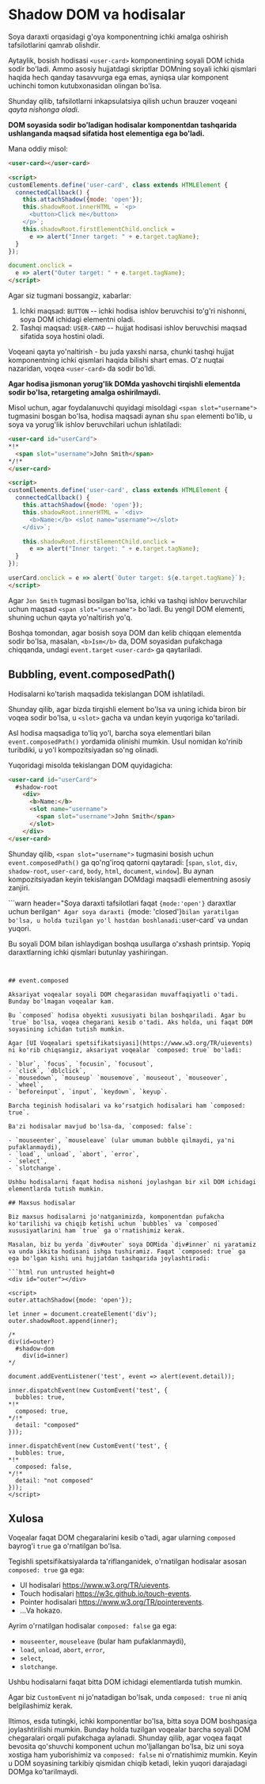 # Shadow DOM va hodisalar

Soya daraxti orqasidagi g'oya komponentning ichki amalga oshirish tafsilotlarini qamrab olishdir.

Aytaylik, bosish hodisasi `<user-card>` komponentining soyali DOM ichida sodir bo'ladi. Ammo asosiy hujjatdagi skriptlar DOMning soyali ichki qismlari haqida hech qanday tasavvurga ega emas, ayniqsa ular komponent uchinchi tomon kutubxonasidan olingan bo'lsa.

Shunday qilib, tafsilotlarni inkapsulatsiya qilish uchun brauzer voqeani *qayta nishonga oladi*.


**DOM soyasida sodir bo'ladigan hodisalar komponentdan tashqarida ushlanganda maqsad sifatida host elementiga ega bo'ladi.**

Mana oddiy misol:

```html run autorun="no-epub" untrusted height=60
<user-card></user-card>

<script>
customElements.define('user-card', class extends HTMLElement {
  connectedCallback() {
    this.attachShadow({mode: 'open'});
    this.shadowRoot.innerHTML = `<p>
      <button>Click me</button>
    </p>`;
    this.shadowRoot.firstElementChild.onclick =
      e => alert("Inner target: " + e.target.tagName);
  }
});

document.onclick =
  e => alert("Outer target: " + e.target.tagName);
</script>
```

Agar siz tugmani bossangiz, xabarlar:

1. Ichki maqsad: `BUTTON` -- ichki hodisa ishlov beruvchisi to'g'ri nishonni, soya DOM ichidagi elementni oladi.
2. Tashqi maqsad: `USER-CARD` -- hujjat hodisasi ishlov beruvchisi maqsad sifatida soya hostini oladi.

Voqeani qayta yo'naltirish - bu juda yaxshi narsa, chunki tashqi hujjat komponentning ichki qismlari haqida bilishi shart emas. O'z nuqtai nazaridan, voqea `<user-card>` da sodir bo'ldi.

**Agar hodisa jismonan yorug'lik DOMda yashovchi tirqishli elementda sodir bo'lsa, retargeting amalga oshirilmaydi.**

Misol uchun, agar foydalanuvchi quyidagi misoldagi `<span slot="username">` tugmasini bosgan bo'lsa, hodisa maqsadi aynan shu `span` elementi bo'lib, u soya va yorug'lik ishlov beruvchilari uchun ishlatiladi:

```html run autorun="no-epub" untrusted height=60
<user-card id="userCard">
*!*
  <span slot="username">John Smith</span>
*/!*
</user-card>

<script>
customElements.define('user-card', class extends HTMLElement {
  connectedCallback() {
    this.attachShadow({mode: 'open'});
    this.shadowRoot.innerHTML = `<div>
      <b>Name:</b> <slot name="username"></slot>
    </div>`;

    this.shadowRoot.firstElementChild.onclick =
      e => alert("Inner target: " + e.target.tagName);
  }
});

userCard.onclick = e => alert(`Outer target: ${e.target.tagName}`);
</script>
```

Agar ``Jon Smith`` tugmasi bosilgan bo'lsa, ichki va tashqi ishlov beruvchilar uchun maqsad `<span slot="username">` bo`ladi. Bu yengil DOM elementi, shuning uchun qayta yo'naltirish yo'q.

Boshqa tomondan, agar bosish soya DOM dan kelib chiqqan elementda sodir bo'lsa, masalan, `<b>Ism</b>` da, DOM soyasidan pufakchaga chiqqanda, undagi `event.target` `<user-card>` ga qaytariladi.

## Bubbling, event.composedPath()

Hodisalarni ko'tarish maqsadida tekislangan DOM ishlatiladi.

Shunday qilib, agar bizda tirqishli element bo'lsa va uning ichida biron bir voqea sodir bo'lsa, u `<slot>` gacha va undan keyin yuqoriga ko'tariladi.

Asl hodisa maqsadiga to'liq yo'l, barcha soya elementlari bilan `event.composedPath()` yordamida olinishi mumkin. Usul nomidan ko'rinib turibdiki, u yo'l kompozitsiyadan so'ng olinadi.

Yuqoridagi misolda tekislangan DOM quyidagicha:

```html
<user-card id="userCard">
  #shadow-root
    <div>
      <b>Name:</b>
      <slot name="username">
        <span slot="username">John Smith</span>
      </slot>
    </div>
</user-card>
```


Shunday qilib, `<span slot="username">` tugmasini bosish uchun `event.composedPath()` ga qo'ng'iroq qatorni qaytaradi: [`span`, `slot`, `div`, `shadow-root`, `user-card`, `body`, `html`, `document`, `window`]. Bu aynan kompozitsiyadan keyin tekislangan DOMdagi maqsadli elementning asosiy zanjiri.

```warn header="Soya daraxti tafsilotlari faqat `{mode:'open'}` daraxtlar uchun berilgan`"
Agar soya daraxti `{mode: 'closed'}` bilan yaratilgan bo'lsa, u holda tuzilgan yo'l hostdan boshlanadi: `user-card` va undan yuqori.

Bu soyali DOM bilan ishlaydigan boshqa usullarga o'xshash printsip. Yopiq daraxtlarning ichki qismlari butunlay yashiringan.
```


## event.composed

Aksariyat voqealar soyali DOM chegarasidan muvaffaqiyatli o'tadi. Bunday bo'lmagan voqealar kam.

Bu `composed` hodisa obyekti xususiyati bilan boshqariladi. Agar bu `true` bo'lsa, voqea chegarani kesib o'tadi. Aks holda, uni faqat DOM soyasining ichidan tutish mumkin.

Agar [UI Voqealari spetsifikatsiyasi](https://www.w3.org/TR/uievents) ni ko'rib chiqsangiz, aksariyat voqealar `composed: true` bo'ladi:

- `blur`, `focus`, `focusin`, `focusout`,
- `click`, `dblclick`,
- `mousedown`, `mouseup` `mousemove`, `mouseout`, `mouseover`,
- `wheel`,
- `beforeinput`, `input`, `keydown`, `keyup`.

Barcha teginish hodisalari va ko‘rsatgich hodisalari ham `composed: true`.

Ba'zi hodisalar mavjud bo'lsa-da, `composed: false`:

- `mouseenter`, `mouseleave` (ular umuman bubble qilmaydi, ya'ni pufaklanmaydi),
- `load`, `unload`, `abort`, `error`,
- `select`,
- `slotchange`.

Ushbu hodisalarni faqat hodisa nishoni joylashgan bir xil DOM ichidagi elementlarda tutish mumkin.

## Maxsus hodisalar

Biz maxsus hodisalarni jo'natganimizda, komponentdan pufakcha ko'tarilishi va chiqib ketishi uchun `bubbles` va `composed` xususiyatlarini ham `true` ga o'rnatishimiz kerak.

Masalan, biz bu yerda `div#outer` soya DOMida `div#inner` ni yaratamiz va unda ikkita hodisani ishga tushiramiz. Faqat `composed: true` ga ega bo'lgan kishi uni hujjatdan tashqarida joylashtiradi:

```html run untrusted height=0
<div id="outer"></div>

<script>
outer.attachShadow({mode: 'open'});

let inner = document.createElement('div');
outer.shadowRoot.append(inner);

/*
div(id=outer)
  #shadow-dom
    div(id=inner)
*/

document.addEventListener('test', event => alert(event.detail));

inner.dispatchEvent(new CustomEvent('test', {
  bubbles: true,
*!*
  composed: true,
*/!*
  detail: "composed"
}));

inner.dispatchEvent(new CustomEvent('test', {
  bubbles: true,
*!*
  composed: false,
*/!*
  detail: "not composed"
}));
</script>
```

## Xulosa

Voqealar faqat DOM chegaralarini kesib o'tadi, agar ularning `composed` bayrog'i `true` ga o'rnatilgan bo'lsa.

Tegishli spetsifikatsiyalarda ta'riflanganidek, o'rnatilgan hodisalar asosan `composed: true` ga ega:

- UI hodisalari <https://www.w3.org/TR/uievents>.
- Touch hodisalari <https://w3c.github.io/touch-events>.
- Pointer hodisalari <https://www.w3.org/TR/pointerevents>.
- ...Va hokazo.

Ayrim o'rnatilgan hodisalar `composed: false` ga ega:

- `mouseenter`, `mouseleave` (bular ham pufaklanmaydi),
- `load`, `unload`, `abort`, `error`,
- `select`,
- `slotchange`.

Ushbu hodisalarni faqat bitta DOM ichidagi elementlarda tutish mumkin.

Agar biz `CustomEvent` ni jo'natadigan bo'lsak, unda `composed: true` ni aniq belgilashimiz kerak.

Iltimos, esda tutingki, ichki komponentlar bo'lsa, bitta soya DOM boshqasiga joylashtirilishi mumkin. Bunday holda tuzilgan voqealar barcha soyali DOM chegaralari orqali pufakchaga aylanadi. Shunday qilib, agar voqea faqat bevosita qo'shuvchi komponent uchun mo'ljallangan bo'lsa, biz uni soya xostiga ham yuborishimiz va `composed: false` ni o'rnatishimiz mumkin. Keyin u DOM soyasining tarkibiy qismidan chiqib ketadi, lekin yuqori darajadagi DOMga ko'tarilmaydi.
